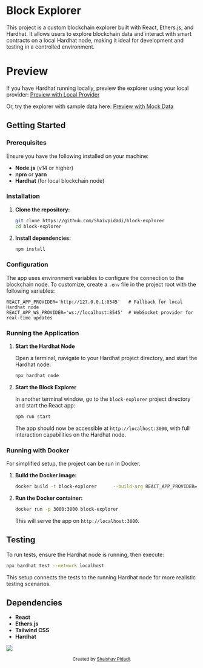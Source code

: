 # Block Explorer

This project is a custom blockchain explorer built with React, Ethers.js, and Hardhat. It allows users to explore blockchain data and interact with smart contracts on a local Hardhat node, making it ideal for development and testing in a controlled environment.

# Preview
If you have Hardhat running locally, preview the explorer using your local provider: [Preview with Local Provider](https://custom-block-explorer.vercel.app/)

Or, try the explorer with sample data here: [Preview with Mock Data](https://custom-block-explorer-git-preview-shaivpidadis-projects.vercel.app/?vercel_share=f2OikcXqZyFhZGM44gdWmPI0V4XveGkN)

## Getting Started

### Prerequisites

Ensure you have the following installed on your machine:

- **Node.js** (v14 or higher)
- **npm** or **yarn**
- **Hardhat** (for local blockchain node)

### Installation

1. **Clone the repository:**

   ```bash
   git clone https://github.com/Shaivpidadi/block-explorer
   cd block-explorer
   ```

2. **Install dependencies:**

   ```bash
   npm install
   ```

### Configuration

The app uses environment variables to configure the connection to the blockchain node. To customize, create a `.env` file in the project root with the following variables:

```env
REACT_APP_PROVIDER='http://127.0.0.1:8545'   # Fallback for local Hardhat node
REACT_APP_WS_PROVIDER='ws://localhost:8545'  # WebSocket provider for real-time updates
```

### Running the Application

1. **Start the Hardhat Node**

   Open a terminal, navigate to your Hardhat project directory, and start the Hardhat node:

   ```bash
   npx hardhat node
   ```

2. **Start the Block Explorer**

   In another terminal window, go to the `block-explorer` project directory and start the React app:

   ```bash
   npm run start
   ```

   The app should now be accessible at `http://localhost:3000`, with full interaction capabilities on the Hardhat node.

### Running with Docker

For simplified setup, the project can be run in Docker.

1. **Build the Docker image:**

   ```bash
   docker build -t block-explorer      --build-arg REACT_APP_PROVIDER='http://127.0.0.1:8545'      --build-arg REACT_APP_WS_PROVIDER='ws://localhost:8545' .
   ```

2. **Run the Docker container:**

   ```bash
   docker run -p 3000:3000 block-explorer
   ```

   This will serve the app on `http://localhost:3000`.

## Testing

To run tests, ensure the Hardhat node is running, then execute:

```bash
npx hardhat test --network localhost
```

This setup connects the tests to the running Hardhat node for more realistic testing scenarios.

## Dependencies

- **React**
- **Ethers.js**
- **Tailwind CSS**
- **Hardhat**

![](https://hit.yhype.me/github/profile?user_id=26166520&repo=https://github.com/Shaivpidadi/custom-block-explorer)

<div align="center">
  <sub>Created by <a href="https://github.com/Shaivpidadi">Shaishav Pidadi</a>.</sub>
</div>
